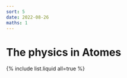 ```yaml
---
sort: 5
date: 2022-08-26
maths: 1
---
```


# The physics in Atomes

{% include list.liquid all=true %}
